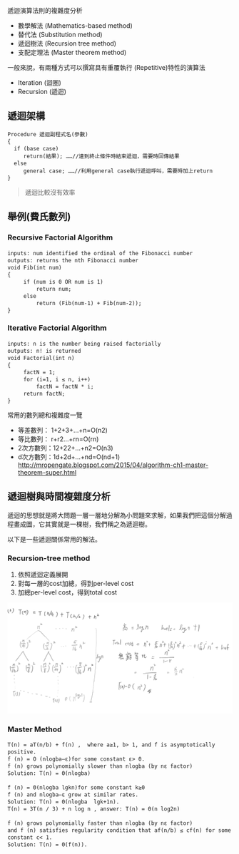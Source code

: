 
遞迴演算法則的複雜度分析
- 數學解法 (Mathematics-based method)
- 替代法 (Substitution method)
- 遞迴樹法 (Recursion tree method)
- 支配定理法 (Master theorem method)

一般來說，有兩種方式可以撰寫具有重覆執行 (Repetitive)特性的演算法
- Iteration (迴圈)
- Recursion (遞迴)

## 遞迴架構

```
Procedure 遞迴副程式名(參數)
{
  if (base case)
     return(結果); ……//達到終止條件時結束遞迴，需要時回傳結果
  else 
     general case; ……//利用general case執行遞迴呼叫，需要時加上return
}
```

> 遞迴比較沒有效率


## 舉例(費氏數列)
### Recursive Factorial Algorithm

```
inputs: num identified the ordinal of the Fibonacci number
outputs: returns the nth Fibonacci number
void Fib(int num)
{
     if (num is 0 OR num is 1)
         return num;
     else
         return (Fib(num-1) + Fib(num-2));
}
```

### Iterative Factorial Algorithm

```
inputs: n is the number being raised factorially
outputs: n! is returned
void Factorial(int n)
{
     factN = 1;
     for (i=1, i ≤ n, i++)
         factN = factN * i;
     return factN;
}
```


常用的數列總和複雜度一覽
- 等差數列： 1+2+3+…+n=O(n2)  
- 等比數列： r+r2…+rn=O(rn)
- 2次方數列：12+22+…+n2=O(n3)
- d次方數列：1d+2d+…+nd=O(nd+1)
http://mropengate.blogspot.com/2015/04/algorithm-ch1-master-theorem-super.html

## 遞迴樹與時間複雜度分析
遞迴的思想就是將大問題一層一層地分解為小問題來求解，如果我們把這個分解過程畫成圖，它其實就是一棵樹，我們稱之為遞迴樹。

以下是一些遞迴關係常用的解法。



### Recursion-tree method
1. 依照遞迴定義展開
2. 對每一層的cost加總，得到per-level cost 
3. 加總per-level cost，得到total cost

![](../Screenshot/img2-1.jpg)


### Master Method
```
T(n) = aT(n/b) + f(n) ,  where a≥1, b> 1, and f is asymptotically positive. 
f (n) = O (nlogba–ε)for some constant ε> 0.
f (n) grows polynomially slower than nlogba (by nε factor)
Solution: T(n) = Θ(nlogba)
 
f (n) = Θ(nlogba lgkn)for some constant k≥0
f (n) and nlogba–ε grow at similar rates. 
Solution: T(n) = Θ(nlogba  lgk+1n).
T(n) = 3T(n / 3) + n log n , answer: T(n) = Θ(n log2n) 
  
f (n) grows polynomially faster than nlogba (by nε factor)
and f (n) satisfies regularity condition that af(n/b) ≤ cf(n) for some constant c< 1.
Solution: T(n) = Θ(f(n)).  
```
